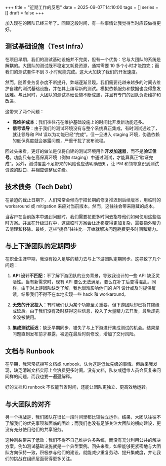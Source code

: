 +++
title      = "近期工作的反思"
date       = 2025-09-07T14:10:00
tags       = []
series     = []
draft      = false
+++

加入现在的团队已经三年了。回顾这段时间，有一些事情让我觉得当时应该做得更好。

## 测试基础设施（Test Infra）

在项目早期，我们的测试基础设施并不完美，但有一个优势：它与大团队的系统是解耦的。大团队的测试既不稳定又耗费资源，通常需要 10 多个小时才能跑完；而我们的测试套件不到 3 小时就能完成。这大大加快了我们的开发速度。  

然而，随着业务复杂度不断提升，弊端逐渐显现。我们需要花越来越多的时间去维护自建的测试基础设施，并在其上编写新的测试。模拟依赖服务和数据也变得愈发困难。与此同时，大团队的测试基础设施不断成熟，并且有专门的团队负责维护和改进。  

这带来了两个问题：  

- **高维护成本**：我们往往花在维护基础设施上的时间比开发新功能还多。  
- **信号误导**：由于我们的测试环境没有与整个系统真正集成，有时测试通过了，就让领导和 PM 误以为功能已经“完成”。但一旦进入 staging 环境，伪造依赖的低保真度就会暴露问题，严重干扰了发布流程。  

回过头来看，更好的做法是仅将自建的测试环境用作**开发加速器**，而不是**验证信号**。功能只有在高保真环境（例如 staging）中通过测试，才能算真正“验证完成”。另外，测试覆盖不足带来的风险也应该明确告知，让 PM 和领导意识到测试资源的缺口，并相应调整优先级。  

## 技术债务（Tech Debt）

在紧迫的截止日期下，人们常常会倾向于把长期的修复推迟到后续版本，用临时的 workaround 或 mitigation 来应对当前版本。然而，这往往会带来隐藏的成本。  

当客户在当前版本中遇到问题时，我们需要花更多时间去指导他们如何使用这些临时方案。并且在升级过程中，这些临时方案会让迁移变得更加复杂，需要额外精力去清理和移除。最终，这些“捷径”往往比一开始就解决问题耗费更多时间和精力。  

## 与上下游团队的定期同步  

在职业生涯早期，我没有投入足够的精力去与上下游团队定期同步。这导致了几个问题：  

1. **API 设计不匹配**：不了解下游团队的业务背景，导致我设计的一些 API 缺乏灵活性。当有新需求时，现有 API 要么无法满足，要么在补丁后变得混乱。同样，由于对上游团队缺乏了解，我也很难影响他们的 API 设计或及时提供反馈，结果我们不得不在本地实现一些 hack 和 workaround。  

2. **无效的开发投入**：有时我们认为某个功能至关重要，但下游团队却已将其降级或延后。由于我们没有及时获得这些信息，投入了大量精力去开发，最后却完全没被使用。  

3. **集成测试延迟**：缺乏早期同步，错失了与上下游进行集成测试的机会。结果是问题直到发布前才暴露，被迫在最后时刻修改，增加了交付风险。  

## 文档与 Runbook  

在早期，我常常抗拒写文档或 runbook，认为这是低优先级的事情。但后来我发现，缺乏清晰文档实际上会浪费更多时间。没有文档，队友或运维人员会反复来问同样的问题，而我也要一遍遍解释。  

好的文档和 runbook 不仅能节省时间，还能让团队更独立、更高效地运转。  

## 与大团队的对齐  

另一个挑战是，我们团队在很长一段时间里都比较独立运作。结果，大团队往往不了解我们的优先事项和面临的困难；而我们也没有足够关注大团队的横向建设，更没有充分使用他们的共享服务。  

这种割裂带来了低效：我们不得不自己维护许多系统，而没有充分利用公共的解决方案。例如测试基础设施就是一个典型案例。回头来看，如果能够更紧密地与大团队方向保持一致，积极参与他们的建设，就能减少重复劳动、提升集成度，并让我们的挑战在组织层面获得更多关注。  

